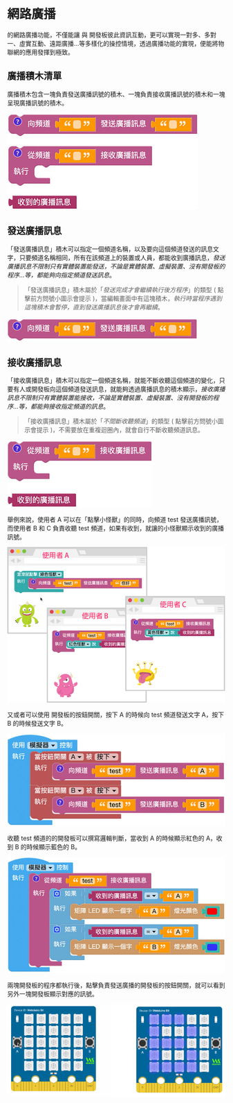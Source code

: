 # 網路廣播 

的網路廣播功能，不僅能讓 與 開發板彼此資訊互動，更可以實現一對多、多對一、虛實互動、遠距廣播...等多樣化的操控情境，透過廣播功能的實現，便能將物聯網的應用發揮到極致。

## 廣播積木清單

廣播積木包含一塊負責發送廣播訊號的積木、一塊負責接收廣播訊號的積木和一塊呈現廣播訊號的積木。

![網路廣播](../images/zh-tw/docs/webbit/extension/broadcast-01.jpg)

## 發送廣播訊息

「發送廣播訊息」積木可以指定一個頻道名稱，以及要向這個頻道發送的訊息文字，只要頻道名稱相同，所有在該頻道上的裝置或人員，都能收到廣播訊息，*發送廣播訊息不限制只有實體裝置能發送，不論是實體裝置、虛擬裝置、沒有開發板的程序...等，都能夠向指定頻道發送訊息*。

> 「發送廣播訊息」積木屬於「*發送完成才會繼續執行後方程序*」的類型 ( 點擊前方問號小圖示會提示 )，當編輯畫面中有這塊積木，*執行時當程序遇到這塊積木會暫停，直到發送廣播訊息後才會再繼續*。

![網路廣播](../images/zh-tw/docs/webbit/extension/broadcast-02.jpg)

## 接收廣播訊息

「接收廣播訊息」積木可以指定一個頻道名稱，就能不斷收聽這個頻道的變化，只要有人或開發板向這個頻道發送訊息，就能夠透過廣播訊息的積木顯示，*接收廣播訊息不限制只有實體裝置能接收，不論是實體裝置、虛擬裝置、沒有開發板的程序...等，都能夠接收指定頻道的訊息*。

> 「接收廣播訊息」積木屬於「*不間斷收聽頻道*」的類型 ( 點擊前方問號小圖示會提示 )，不需要放在重複迴圈內，就會自行不斷收聽頻道訊息。

![網路廣播](../images/zh-tw/docs/webbit/extension/broadcast-03.jpg)

舉例來說，使用者 A 可以在「點擊小怪獸」的同時，向頻道 test 發送廣播訊號，而使用者 B 和 C 負責收聽 test 頻道，如果有收到，就讓的小怪獸顯示收到的廣播訊號。

![網路廣播](../images/zh-tw/docs/webbit/extension/broadcast-04.gif)

又或者可以使用 開發板的按鈕開關，按下 A 的時候向 test 頻道發送文字 A，按下 B 的時候發送文字 B。

![網路廣播](../images/zh-tw/docs/webbit/extension/broadcast-05.jpg)

收聽 test 頻道的的開發板可以撰寫邏輯判斷，當收到 A 的時候顯示紅色的 A，收到 B 的時候顯示藍色的 B。

![網路廣播](../images/zh-tw/docs/webbit/extension/broadcast-06.jpg)

兩塊開發板的程序都執行後，點擊負責發送廣播的開發板的按鈕開關，就可以看到另外一塊開發板顯示對應的訊號。

![網路廣播](../images/zh-tw/docs/webbit/extension/broadcast-07.gif)


